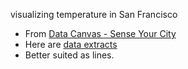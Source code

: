 visualizing temperature in San Francisco

 * From [Data Canvas - Sense Your City](http://bl.ocks.org/curran/19d42e98ce25291eb45d)
 * Here are [data extracts](https://github.com/curran/data/tree/gh-pages/senseYourCity)
 * Better suited as lines.

